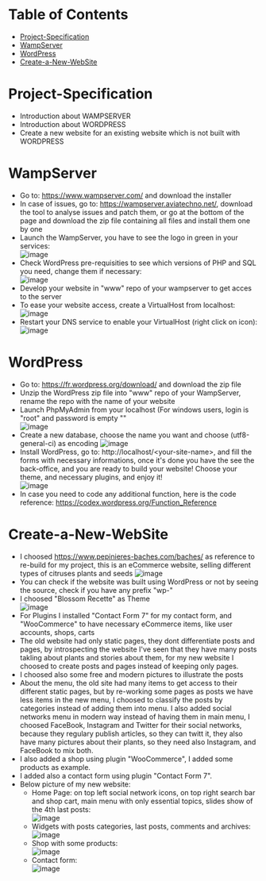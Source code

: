# Table of Contents 
- [Project-Specification](#Project-Specification) 
- [WampServer](#WampServer) 
- [WordPress](#WordPress) 
- [Create-a-New-WebSite](#Create-a-New-WebSite) 


# Project-Specification
- Introduction about WAMPSERVER
- Introduction about WORDPRESS
- Create a new website for an existing website which is not built with WORDPRESS


# WampServer  
- Go to: https://www.wampserver.com/ and download the installer  
- In case of issues, go to: https://wampserver.aviatechno.net/, download the tool to analyse issues and patch them, or go at the bottom of the page and download the zip file containing all files and install them one by one
- Launch the WampServer, you have to see the logo in green in your services:    
![image](https://user-images.githubusercontent.com/61125395/120862671-a129e180-c589-11eb-9927-b517dd4fab6b.png)
- Check WordPress pre-requisities to see which versions of PHP and SQL you need, change them if necessary:  
![image](https://user-images.githubusercontent.com/61125395/120863034-31682680-c58a-11eb-9d31-b948da326fdf.png)  
- Develop your website in "www" repo of your wampserver to get acces to the server  
- To ease your website access, create a VirtualHost from localhost:  
![image](https://user-images.githubusercontent.com/61125395/120864060-e5b67c80-c58b-11eb-83b5-14e101c1e243.png)  
- Restart your DNS service to enable your VirtualHost (right click on icon):  
![image](https://user-images.githubusercontent.com/61125395/120864238-30d08f80-c58c-11eb-9fad-b58832b274d3.png)  


# WordPress
* Go to: https://fr.wordpress.org/download/ and download the zip file
* Unzip the WordPress zip file into "www" repo of your WampServer, rename the repo with the name of your website  
* Launch PhpMyAdmin from your localhost (For windows users, login is "root" and password is empty ""  
![image](https://user-images.githubusercontent.com/61125395/120865285-07b0fe80-c58e-11eb-86e5-fedfec6ce10a.png)  
* Create a new database, choose the name you want and choose (utf8-general-ci) as encoding
![image](https://user-images.githubusercontent.com/61125395/120865664-c2d99780-c58e-11eb-8a8e-97246c1acd5a.png)  
* Install WordPress, go to: http://localhost/<your-site-name\>, and fill the forms with necessary informations, once it's done you have the see the back-office, and you are ready to build your website! Choose your theme, and necessary plugins, and enjoy it!  
![image](https://user-images.githubusercontent.com/61125395/120866019-6f1b7e00-c58f-11eb-856a-7c1bd6f99ac8.png)
* In case you need to code any additional function, here is the code reference: https://codex.wordpress.org/Function_Reference


# Create-a-New-WebSite 
* I choosed https://www.pepinieres-baches.com/baches/ as reference to re-build for my project, this is an eCommerce website, selling different types of citruses plants and seeds 
![image](https://user-images.githubusercontent.com/61125395/120866588-90309e80-c590-11eb-8d7f-c10df16242e2.png)
* You can check if the website was built using WordPress or not by seeing the source, check if you have any prefix "wp-"
* I choosed "Blossom Recette" as Theme  
![image](https://user-images.githubusercontent.com/61125395/120867266-dd614000-c591-11eb-832e-7a83f84ce029.png)  
* For Plugins I installed "Contact Form 7" for my contact form, and "WooCommerce" to have necessary eCommerce items, like user accounts, shops, carts  
* The old website had only static pages, they dont differentiate posts and pages, by introspecting  the website I've seen that they have many posts takling about plants and stories about them, for my new website I choosed to create posts and pages instead of keeping only pages.  
* I choosed also some free and modern pictures to illustrate the posts  
* About the menu, the old site had many items to get access to their different static pages, but by re-working some pages as posts we have less items in the new menu, I choosed to classify the posts by categories instead of adding them into menu. I also added social networks menu in modern way instead of having them in main menu, I choosed FaceBook, Instagram and Twitter for their social networks, because they regulary publish articles, so they can twitt it, they also have many pictures about their plants, so they need also Instagram, and FaceBook to mix both.
* I also added a shop using plugin "WooCommerce", I added some products as example.  
* I added also a contact form using plugin "Contact Form 7".  
* Below picture of my new website:
  * Home Page: on top left social network icons, on top right search bar and shop cart, main menu with only essential topics, slides show of the 4th last posts:  
  ![image](https://user-images.githubusercontent.com/61125395/120910222-54273780-c67d-11eb-955d-d7090ad859d5.png)
  * Widgets with posts categories, last posts, comments and archives:  
  ![image](https://user-images.githubusercontent.com/61125395/120910258-b1bb8400-c67d-11eb-86a5-acdcc1db86ff.png)
  * Shop with some products:  
  ![image](https://user-images.githubusercontent.com/61125395/120910279-e4fe1300-c67d-11eb-885b-80c942e97a98.png)
  * Contact form:  
  ![image](https://user-images.githubusercontent.com/61125395/120910290-fc3d0080-c67d-11eb-8466-4c75917f61a1.png)
 


